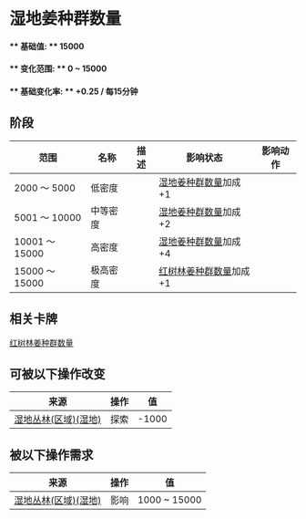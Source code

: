 # 湿地姜种群数量  
#### ** 基础值: ** 15000   
#### ** 变化范围: ** 0 ~ 15000  
#### ** 基础变化率: ** +0.25 / 每15分钟  
## 阶段  
范围  |  名称  |  描述  |  影响状态  |  影响动作  
----  |  ----  |  ----  |  ----  |  ----  
2000 ～ 5000  |  低密度  |    |  [湿地姜种群数量](Ginger_WetlandsPop.md)加成+1  |    
5001 ～ 10000  |  中等密度  |    |  [湿地姜种群数量](Ginger_WetlandsPop.md)加成+2  |    
10001 ～ 15000  |  高密度  |    |  [湿地姜种群数量](Ginger_WetlandsPop.md)加成+4  |    
15000 ～ 15000  |  极高密度  |    |  [红树林姜种群数量](Ginger_MangrovesPop.md)加成+1  |    
## 相关卡牌  
[红树林姜种群数量](Ginger_MangrovesPop.md)  
## 可被以下操作改变  
来源  |  操作  |  值  
----  |  ----  |  ----  
[湿地丛林(区域)(湿地)](Wetlands.md)  |  探索  |  -1000  
## 被以下操作需求  
来源  |  操作  |  值  
----  |  ----  |  ----  
[湿地丛林(区域)(湿地)](Wetlands.md)  |  影响  |  1000 ~ 15000  
